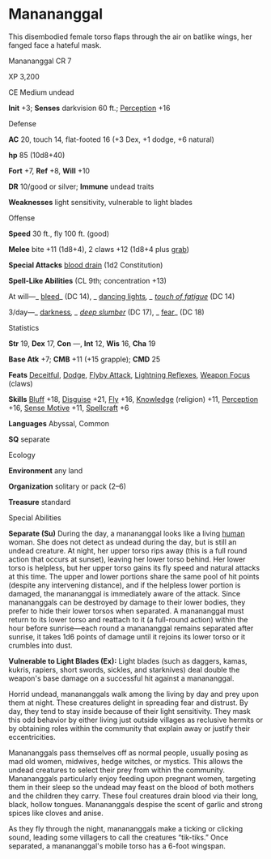 # Manananggal

This disembodied female torso flaps through the air on batlike wings, her fanged face a hateful mask.

Manananggal CR 7

XP 3,200

CE Medium undead

**Init** +3; **Senses** darkvision 60 ft.; [Perception](skills/perception.md#_perception) +16

Defense

**AC** 20, touch 14, flat-footed 16 (+3 Dex, +1 dodge, +6 natural)

**hp** 85 (10d8+40)

**Fort** +7, **Ref** +8, **Will** +10

**DR** 10/good or silver; **Immune** undead traits

**Weaknesses** light sensitivity, vulnerable to light blades

Offense

**Speed** 30 ft., fly 100 ft. (good)

**Melee** bite +11 (1d8+4), 2 claws +12 (1d8+4 plus [grab](monsters/universalMonsterRules.md#_grab))

**Special Attacks** [blood drain](monsters/universalMonsterRules.md#_blood-drain) (1d2 Constitution)

**Spell-Like Abilities** (CL 9th; concentration +13)

At will—_ [bleed](spells/bleed.md#_bleed)_ (DC 14), _ [dancing lights](spells/dancingLights.md#_dancing-lights)_, _ [touch of fatigue](spells/touchOfFatigue.md#_touch-of-fatigue)_ (DC 14)

3/day—_ [darkness](spells/darkness.md#_darkness)_, _ [deep slumber](spells/deepSlumber.md#_deep-slumber)_ (DC 17), _ [fear](spells/fear.md#_fear)_ (DC 18)

Statistics

**Str** 19, **Dex** 17, **Con** —, **Int** 12, **Wis** 16, **Cha** 19

**Base Atk** +7; **CMB** +11 (+15 grapple); **CMD** 25

**Feats** [Deceitful](feats.md#_deceitful), [Dodge](feats.md#_dodge), [Flyby Attack](monsters/monsterFeats.md#_flyby-attack), [Lightning Reflexes](feats.md#_lightning-reflexes), [Weapon Focus](feats.md#_weapon-focus) (claws)

**Skills** [Bluff](skills/bluff.md#_bluff) +18, [Disguise](skills/disguise.md#_disguise) +21, [Fly](skills/fly.md#_fly) +16, [Knowledge](skills/knowledge.md#_knowledge) (religion) +11, [Perception](skills/perception.md#_perception) +16, [Sense Motive](skills/senseMotive.md#_sense-motive) +11, [Spellcraft](skills/spellcraft.md#_spellcraft) +6

**Languages** Abyssal, Common

**SQ** separate

Ecology

**Environment** any land

**Organization** solitary or pack (2–6)

**Treasure** standard

Special Abilities

**Separate (Su)** During the day, a manananggal looks like a living [human](monsters/creatureTypes.md#_human-subtype) woman. She does not detect as undead during the day, but is still an undead creature. At night, her upper torso rips away (this is a full round action that occurs at sunset), leaving her lower torso behind. Her lower torso is helpless, but her upper torso gains its fly speed and natural attacks at this time. The upper and lower portions share the same pool of hit points (despite any intervening distance), and if the helpless lower portion is damaged, the manananggal is immediately aware of the attack. Since manananggals can be destroyed by damage to their lower bodies, they prefer to hide their lower torsos when separated. A manananggal must return to its lower torso and reattach to it (a full-round action) within the hour before sunrise—each round a manananggal remains separated after sunrise, it takes 1d6 points of damage until it rejoins its lower torso or it crumbles into dust.

**Vulnerable to Light Blades (Ex):** Light blades (such as daggers, kamas, kukris, rapiers, short swords, sickles, and starknives) deal double the weapon's base damage on a successful hit against a manananggal.

Horrid undead, manananggals walk among the living by day and prey upon them at night. These creatures delight in spreading fear and distrust. By day, they tend to stay inside because of their light sensitivity. They mask this odd behavior by either living just outside villages as reclusive hermits or by obtaining roles within the community that explain away or justify their eccentricities.

Manananggals pass themselves off as normal people, usually posing as mad old women, midwives, hedge witches, or mystics. This allows the undead creatures to select their prey from within the community. Manananggals particularly enjoy feeding upon pregnant women, targeting them in their sleep so the undead may feast on the blood of both mothers and the children they carry. These foul creatures drain blood via their long, black, hollow tongues. Manananggals despise the scent of garlic and strong spices like cloves and anise.

As they fly through the night, manananggals make a ticking or clicking sound, leading some villagers to call the creatures “tik-tiks.” Once separated, a manananggal's mobile torso has a 6-foot wingspan.

